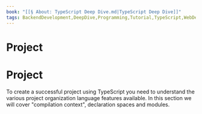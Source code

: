 ```yaml
---
book: "[[§ About꞉ TypeScript Deep Dive.md|TypeScript Deep Dive]]"
tags: BackendDevelopment,DeepDive,Programming,Tutorial,TypeScript,WebDevelopment
---
```


# Project

# Project

To create a successful project using TypeScript you need to understand the various project organization language features available. In this section we will cover "compilation context", declaration spaces and modules.